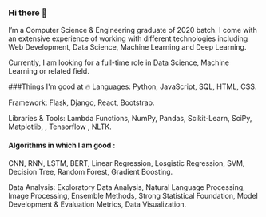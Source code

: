 ### Hi there 👋
I’m a Computer Science & Engineering graduate of 2020 batch. I come with an extensive experience of working with different technologies including Web Development, Data Science, Machine Learning and Deep Learning.

Currently, I am looking for a full-time role in Data Science, Machine Learning or related field.

###Things I'm good at 🔥
Languages: Python, JavaScript, SQL, HTML, CSS.

Framework: Flask, Django, React, Bootstrap.

Libraries & Tools: Lambda Functions, NumPy, Pandas, Scikit-Learn, SciPy, Matplotlib, , Tensorflow , NLTK.

#### Algorithms in which I am good : 
CNN, RNN, LSTM, BERT, Linear Regression, Losgistic Regression, SVM, Decision Tree, Random Forest, Gradient Boosting.

Data Analysis: Exploratory Data Analysis, Natural Language Processing, Image Processing, Ensemble Methods, Strong Statistical Foundation, Model Development & Evaluation Metrics, Data Visualization.
<!--
**Ashutoshpython123/Ashutoshpython123** is a ✨ _special_ ✨ repository because its `README.md` (this file) appears on your GitHub profile.

Here are some ideas to get you started:

- 🔭 I’m currently working on ...
- 🌱 I’m currently learning ...
- 👯 I’m looking to collaborate on ...
- 🤔 I’m looking for help with ...
- 💬 Ask me about ...
- 📫 How to reach me: ...
- 😄 Pronouns: ...
- ⚡ Fun fact: ...
-->
